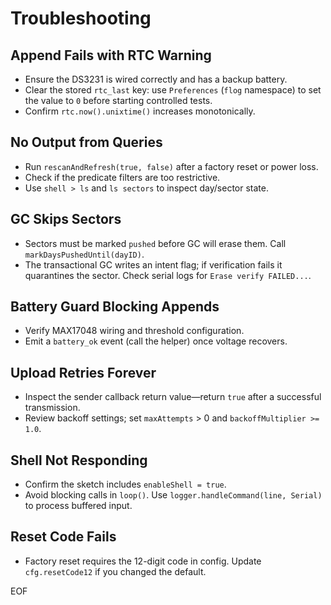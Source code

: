 # Troubleshooting

## Append Fails with RTC Warning

- Ensure the DS3231 is wired correctly and has a backup battery.
- Clear the stored `rtc_last` key: use `Preferences` (`flog` namespace) to set
  the value to `0` before starting controlled tests.
- Confirm `rtc.now().unixtime()` increases monotonically.

## No Output from Queries

- Run `rescanAndRefresh(true, false)` after a factory reset or power loss.
- Check if the predicate filters are too restrictive.
- Use `shell > ls` and `ls sectors` to inspect day/sector state.

## GC Skips Sectors

- Sectors must be marked `pushed` before GC will erase them. Call
  `markDaysPushedUntil(dayID)`.
- The transactional GC writes an intent flag; if verification fails it
  quarantines the sector. Check serial logs for `Erase verify FAILED...`.

## Battery Guard Blocking Appends

- Verify MAX17048 wiring and threshold configuration.
- Emit a `battery_ok` event (call the helper) once voltage recovers.

## Upload Retries Forever

- Inspect the sender callback return value—return `true` after a successful
  transmission.
- Review backoff settings; set `maxAttempts` > 0 and
  `backoffMultiplier >= 1.0`.

## Shell Not Responding

- Confirm the sketch includes `enableShell = true`.
- Avoid blocking calls in `loop()`. Use `logger.handleCommand(line, Serial)` to
  process buffered input.

## Reset Code Fails

- Factory reset requires the 12-digit code in config. Update
  `cfg.resetCode12` if you changed the default.

EOF
